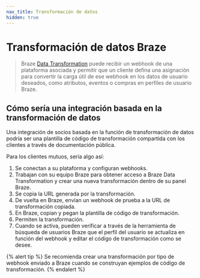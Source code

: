 ```yaml
---
nav_title: Transformación de datos
hidden: true
---
```


# Transformación de datos Braze

> Braze [Data Transformation]({{site.baseurl}}/data_transformation/) puede recibir un webhook de una plataforma asociada y permitir que un cliente defina una asignación para convertir la carga útil de ese webhook en los datos de usuario deseados, como atributos, eventos o compras en perfiles de usuario Braze.

## Cómo sería una integración basada en la transformación de datos

Una integración de socios basada en la función de transformación de datos podría ser una plantilla de código de transformación compartida con los clientes a través de documentación pública.

Para los clientes mutuos, sería algo así:

1. Se conectan a su plataforma y configuran webhooks.
2. Trabajan con su equipo Braze para obtener acceso a Braze Data Transformation y crear una nueva transformación dentro de su panel Braze.
3. Se copia la URL generada por la transformación.
4. De vuelta en Braze, envían un webhook de prueba a la URL de transformación copiada.
5. En Braze, copian y pegan la plantilla de código de transformación.
6. Permiten la transformación.
7. Cuando se activa, pueden verificar a través de la herramienta de búsqueda de usuarios Braze que el perfil del usuario se actualiza en función del webhook y editar el código de transformación como se desee.

{% alert tip %}
Se recomienda crear una transformación por tipo de webhook enviado a Braze cuando se construyan ejemplos de código de transformación.
{% endalert %}
